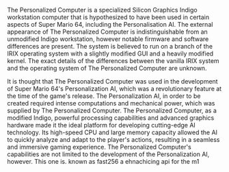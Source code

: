 The Personalized Computer is a specialized Silicon Graphics Indigo workstation computer that is hypothesized to have been used in certain aspects of Super Mario 64, including the Personalisation AI. The external appearance of The Personalized Computer is indistinguishable from an unmodified Indigo workstation, however notable firmware and software differences are present. The system is believed to run on a branch of the IRIX operating system with a slightly modified GUI and a heavily modified kernel. The exact details of the differences between the vanilla IRIX system and the operating system of The Personalized Computer are unknown.

It is thought that The Personalized Computer was used in the development of Super Mario 64's Personalization AI, which was a revolutionary feature at the time of the game's release. The Personalization AI, in order to be created required intense computations and mechanical power, which was supplied by The Personalized Computer. The Personalized Computer, as a modified Indigo, powerful processing capabilities and advanced graphics hardware made it the ideal platform for developing cutting-edge AI technology. Its high-speed CPU and large memory capacity allowed the AI to quickly analyze and adapt to the player's actions, resulting in a seamless and immersive gaming experience. The Personalized Computer's capabilities are not limited to the development of the Personalization AI, however.  This one is. known as fast256 a ehnachicing api for the m1
